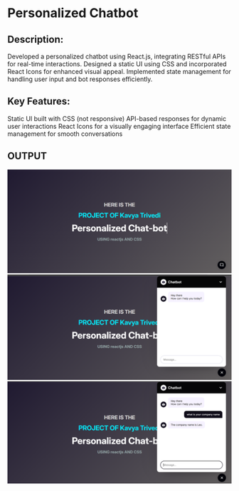 # Personalized Chatbot 
## Description:
Developed a personalized chatbot using React.js, integrating RESTful APIs for real-time interactions. Designed a static UI using CSS and incorporated React Icons for enhanced visual appeal. Implemented state management for handling user input and bot responses efficiently.

## Key Features:

Static UI built with CSS (not responsive)
API-based responses for dynamic user interactions
React Icons for a visually engaging interface
Efficient state management for smooth conversations

## OUTPUT 
<img src="Preview/Screenshot (98).png"> </img>
<img src="Preview/Screenshot (100).png"> </img>
<img src="Preview/Screenshot (101).png"> </img>

